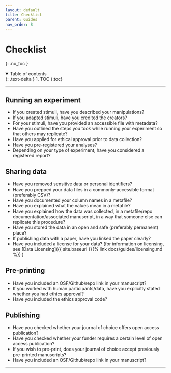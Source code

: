 ```yaml
---
layout: default
title: Checklist
parent: Guides
nav_order: 8
---
```


# Checklist
{: .no_toc }

<details open markdown="block">
  <summary>
    Table of contents
  </summary>
  {: .text-delta }
1. TOC
{:toc}
</details>

---

## Running an experiment 

* If you created stimuli, have you described your manipulations?
* If you adapted stimuli, have you credited the creators? 
* For your stimuli, have you provided an accessible file with metadata? 
* Have you outlined the steps you took while running your experiment so that others may replicate? 
* Have you applied for ethical approval prior to data collection? 
* Have you pre-registered your analyses? 
* Depending on your type of experiment, have you considered a registered report? 


## Sharing data

* Have you removed sensitive data or personal identifiers? 
* Have you prepped your data files in a commonly-accessible format (preferably CSV)? 
* Have you documented your column names in a metafile? 
* Have you explained what the values mean in a metafile? 
* Have you explained how the data was collected, in a metafile/repo documentation/associated manuscript, in a way that someone else can replicate this procedure? 
* Have you stored the data in an open and safe (preferably permanent) place? 
* If publishing data with a paper, have you linked the paper clearly? 
* Have you included a license for your data? (for information on licensing, see [Data Licensing]({{ site.baseurl }}{% link docs/guides/licensing.md %}) ) 

## Pre-printing 

* Have you included an OSF/Github/repo link in your manuscript? 
* If you worked with human participants/data, have you explicitly stated whether you had ethics approval? 
* Have you included the ethics approval code? 

## Publishing 

* Have you checked whether your journal of choice offers open access publication? 
* Have you checked whether your funder requires a certain level of open access publication? 
* If you wish to pre-print, does your journal of choice accept previously pre-printed manuscripts? 
* Have you included an OSF/Github/repo link in your manuscript? 

---

<!-- [Next: Preregistration Guide]({{ site.baseurl }}{% link docs/guides/preregistration.md %}) -->
